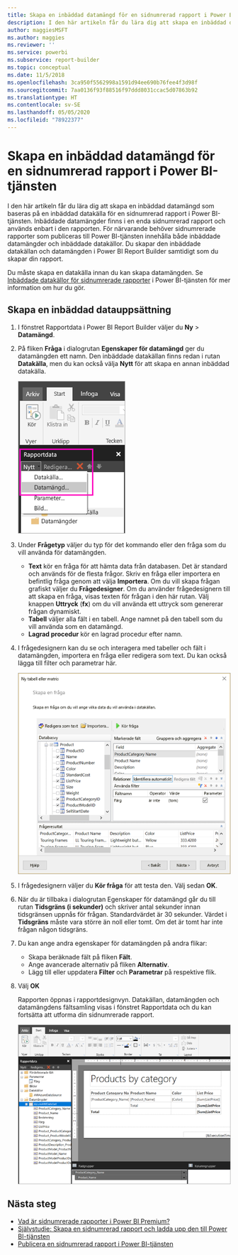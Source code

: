 ```yaml
---
title: Skapa en inbäddad datamängd för en sidnumrerad rapport i Power BI
description: I den här artikeln får du lära dig att skapa en inbäddad datamängd som baseras på en inbäddad datakälla för en sidnumrerad rapport i Power BI-tjänsten.
author: maggiesMSFT
ms.author: maggies
ms.reviewer: ''
ms.service: powerbi
ms.subservice: report-builder
ms.topic: conceptual
ms.date: 11/5/2018
ms.openlocfilehash: 3ca950f5562998a1591d94ee690b76fee4f3d98f
ms.sourcegitcommit: 7aa0136f93f88516f97ddd8031ccac5d07863b92
ms.translationtype: HT
ms.contentlocale: sv-SE
ms.lasthandoff: 05/05/2020
ms.locfileid: "78922377"
---
```

# <a name="create-an-embedded-dataset-for-a-paginated-report-in-the-power-bi-service"></a>Skapa en inbäddad datamängd för en sidnumrerad rapport i Power BI-tjänsten

I den här artikeln får du lära dig att skapa en inbäddad datamängd som baseras på en inbäddad datakälla för en sidnumrerad rapport i Power BI-tjänsten. Inbäddade datamängder finns i en enda sidnumrerad rapport och används enbart i den rapporten. För närvarande behöver sidnumrerade rapporter som publiceras till Power BI-tjänsten innehålla både inbäddade datamängder och inbäddade datakällor. Du skapar den inbäddade datakällan och datamängden i Power BI Report Builder samtidigt som du skapar din rapport. 

Du måste skapa en datakälla innan du kan skapa datamängden. Se [Inbäddade datakällor för sidnumrerade rapporter](paginated-reports-embedded-data-source.md) i Power BI-tjänsten för mer information om hur du gör.
  
## <a name="create-an-embedded-dataset"></a>Skapa en inbäddad datauppsättning
  
1. I fönstret Rapportdata i Power BI Report Builder väljer du **Ny** > **Datamängd**.

1. På fliken **Fråga** i dialogrutan **Egenskaper för datamängd** ger du datamängden ett namn. Den inbäddade datakällan finns redan i rutan **Datakälla**, men du kan också välja **Nytt** för att skapa en annan inbäddad datakälla.
 
   ![Ny datamängd](media/paginated-reports-create-embedded-dataset/power-bi-paginated-new-dataset.png)  

3. Under **Frågetyp** väljer du typ för det kommando eller den fråga som du vill använda för datamängden. 
    - **Text** kör en fråga för att hämta data från databasen. Det är standard och används för de flesta frågor. Skriv en fråga eller importera en befintlig fråga genom att välja **Importera**. Om du vill skapa frågan grafiskt väljer du **Frågedesigner**. Om du använder frågedesignern till att skapa en fråga, visas texten för frågan i den här rutan. Välj knappen **Uttryck** (**fx**) om du vill använda ett uttryck som genererar frågan dynamiskt. 
    - **Tabell** väljer alla fält i en tabell. Ange namnet på den tabell som du vill använda som en datamängd.
    - **Lagrad procedur** kör en lagrad procedur efter namn.

4. I frågedesignern kan du se och interagera med tabeller och fält i datamängden, importera en fråga eller redigera som text. Du kan också lägga till filter och parametrar här. 

    ![Frågedesigner](media/paginated-reports-create-embedded-dataset/power-bi-paginated-embedded-dataset-edit-query.png)

5. I frågedesignern väljer du **Kör fråga** för att testa den. Välj sedan **OK**.

1. När du är tillbaka i dialogrutan Egenskaper för datamängd går du till rutan **Tidsgräns (i sekunder)** och skriver antal sekunder innan tidsgränsen uppnås för frågan. Standardvärdet är 30 sekunder. Värdet i **Tidsgräns** måste vara större än noll eller tomt. Om det är tomt har inte frågan någon tidsgräns.

7.  Du kan ange andra egenskaper för datamängden på andra flikar:
    - Skapa beräknade fält på fliken **Fält**.
    - Ange avancerade alternativ på fliken **Alternativ**.
    - Lägg till eller uppdatera **Filter** och **Parametrar** på respektive flik.

8. Välj **OK**
 
   Rapporten öppnas i rapportdesignvyn. Datakällan, datamängden och datamängdens fältsamling visas i fönstret Rapportdata och du kan fortsätta att utforma din sidnumrerade rapport.  

    ![Datamängd i rapportdesignvyn](media/paginated-reports-create-embedded-dataset/power-bi-paginated-embedded-dataset-report-design-view.png) 
 
## <a name="next-steps"></a>Nästa steg 

- [Vad är sidnumrerade rapporter i Power BI Premium?](paginated-reports-report-builder-power-bi.md)  
- [Självstudie: Skapa en sidnumrerad rapport och ladda upp den till Power BI-tjänsten](paginated-reports-quickstart-aw.md)
- [Publicera en sidnumrerad rapport i Power BI-tjänsten](paginated-reports-save-to-power-bi-service.md)

